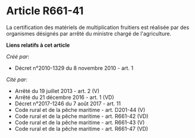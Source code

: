 # Article R661-41

La certification des matériels de multiplication fruitiers est réalisée par des organismes désignés par arrêté du ministre
chargé de l'agriculture.

**Liens relatifs à cet article**

_Créé par_:

  - Décret n°2010-1329         du 8 novembre 2010 - art. 1

_Cité par_:

  - Arrêté du 19 juillet 2013 - art. 2 (V)
  - Arrêté du 21 décembre 2016 - art. 1 (VD)
  - Décret n°2017-1246 du 7 août 2017 - art. 11
  - Code rural et de la pêche maritime - art. D201-44 (V)
  - Code rural et de la pêche maritime - art. R661-42 (VD)
  - Code rural et de la pêche maritime - art. R661-43 (V)
  - Code rural et de la pêche maritime - art. R661-47 (VD)
